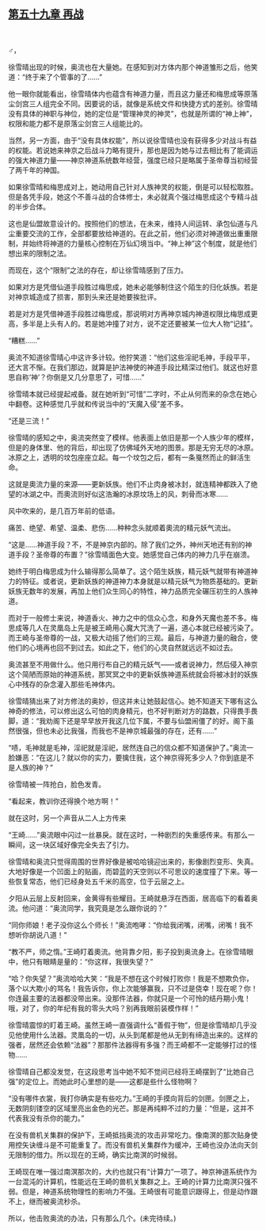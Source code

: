## [第五十九章 再战](https://www.xxbiquge.com/11_11207/9125499.html)
﻿

  ♂，

  徐雪晴出现的时候，奥流也在大量她。在感知到对方体内那个神道雏形之后，他笑道：“终于来了个管事的了……”

  他一眼你就能看出，徐雪晴体内也蕴含有神道力量，而且这力量还和梅思成等原落尘剑宫三人组完全不同。因要说的话，就像是系统文件和快捷方式的差别。徐雪晴没有具体的神职与神位，她的定位是“管理神灵的神灵”，也就是所谓的“神上神”，权限和能力都不是原落尘剑宫三人组能比的。

  当然，另一方面，由于“没有具体权能”，所以说徐雪晴也没有获得多少对战斗有益的权能。若说她来神京之后战斗力略有提升，那也是因为她与过去相比有了能调运的强大神道力量——神京神道系统数年经营，强度已经只是略属于圣帝尊当初经营了两千年的神国。

  如果徐雪晴和梅思成对上，她动用自己针对人族神灵的权能，倒是可以轻松取胜。但是各凭手段，她这个不善斗战的合体修士，未必就真个强过梅思成这个专精斗战的半步合体。

  这也是仙盟故意设计的。按照他们的想法，在未来，维持人间运转、承包仙道与凡尘重要交流的工作，全部都要放给神道的。在此之前，他们必须对神道做出重重限制，并始终将神道的力量核心控制在万仙幻境当中。“神上神”这个制度，就是他们想出来的限制之法。

  而现在，这个“限制”之法的存在，却让徐雪晴感到了压力。

  如果对方是凭借仙道手段胜过梅思成，她未必能够制住这个陌生的归化妖族。若是对神京城造成了损害，那到头来还是她要挨批评。

  若是对方是凭借神道手段胜过梅思成，那说明对方再神京城内神道权限比梅思成更高，多半是上头有人的。若是她冲撞了对方，说不定还要被某一位大人物“记挂”。

  “糟糕……”

  奥流不知道徐雪晴心中这许多计较。他狞笑道：“他们这些淫祀毛神，手段平平，还大言不惭。在我们那边，就算是护法神使的神道手段比精深过他们。就这也好意思自称‘神’？你倒是又几分意思了，可惜……”

  徐雪晴本就已经提起戒备。就在她听到“可惜”二字时，不止从何而来的杂念在她心中翻卷。这种感觉几乎就和传说当中的“天魔入侵”差不多。

  “还是三流！”

  徐雪晴的感知之中，奥流突然变了模样。他表面上依旧是那一个人族少年的模样，但是的身体里、他的背后，却出现了仿佛域外天地的图景。那是无穷无尽的冰原。冰原之上，透明的坟包座座立起。每一个坟包之后，都有一条戛然而止的鲜活生命。

  这就是奧流力量的来源——更新妖族。他们不止肉身被冰封，就连精神都跌入了绝望的冰湖之中。而奧流则好似这浩瀚的冰原坟场上的风，刺骨而冰寒……

  风中吹来的，是几百万年前的低语。

  痛苦、绝望、希望、温柔、悲伤……种种念头就顺着奧流的精元妖气流出。

  “这是……神道手段？不，不是神京内部的。除了我们之外，神州天地还有别的神道手段？圣帝尊的布置？”徐雪晴面色大变。她感觉自己体内的神力几乎在崩溃。

  她终于明白梅思成为什么输得那么简单了。这个陌生妖族，精元妖气就带有神道神力的特征。或者说，更新妖族的神道神力本身就是以精元妖气为物质基础的。更新妖族无数年的发展，再加上他们众生同心的特性，神力品质完全碾压初生的人族神道。

  而对于一般修士来说，神道香火、神力之中的信众心念，和身外天魔也差不多。梅思成等几人在灵凰岛上先是被王崎用心魔大咒洗了一遍，道心本就已经被污染了。而王崎与圣帝尊的一战，又极大动摇了他们的三观。最后，与神道力量的融合，使他们的心境再也回不到过去。如此之下，他们的心灵自然就远远不如过去。

  奥流甚至不用做什么。他只用行布自己的精元妖气——或者说神力，然后侵入神京这个简陋而原始的神道系统，那冥冥之中的更新妖族神道系统就会将被冰封的妖族心中残存的杂念灌入那些毛神体内。

  徐雪晴猜出来了对方修法的奥妙，但这并未让她鼓起信心。她不知道天下哪有这么神奇的修法，可以修出这么可怕的肉身精元，也不好判断对方的路数，只得畏手畏脚，道：“我劝阁下还是早早放开我这几位下属，不要与仙盟闹僵了的好。阁下虽然很强，但也未必比我强，而我也不是神京城最强的存在，还有……”

  “啧，毛神就是毛神，淫祀就是淫祀，居然连自己的信众都不知道保护了。”奥流一脸嫌恶：“在这儿？就以你的实力，要擒住我，这个神京得死多少人？你到底是不是人族的神？”

  徐雪晴被一阵抢白，脸色发青。

  “看起来，教训你还得换个地方啊！”

  就在这时，另一个声音从二人上方传来

  “王崎……”奥流眼中闪过一丝暴戾。就在这时，一种剧烈的失重感传来。有那么一瞬间，这一块区域好像完全失去了引力。

  徐雪晴和奥流只觉得周围的世界好像是被哈哈镜迎出来的，影像剧烈变形、失真。大地好像是一个凹面上的贴画，而碧蓝的天空则以不可思议的速度撞了下来。等一些恢复常态，他们已经身处五千米的高空，位于云层之上。

  夕阳从云层上反射回来，金黄得有些耀目。王崎就悬浮在西面，居高临下的看着奥流。他问道：“奥流同学，我究竟是怎么跟你说的？”

  “同你师娘！老子没你这么个师长！”奥流咆哮：“你给我闭嘴，闭嘴，闭嘴！我不想听你胡说八道！”

  “教不严，师之惰。”王崎盯着奧流。他背靠夕阳，影子投到奥流身上。在徐雪晴眼中，他只有眼睛是量的：“你这样，我很失望？”

  “哈？你失望？”奥流哈哈大笑：“我是不想在这个时候打败你！我是不想欺负你，落个以大欺小的骂名！我告诉你，你上次能够赢我，只不过是侥幸！现在呢？你！你连最主要的法器都没带出来。没那件法器，你就只是一个可怜的结丹期小鬼！哦，对了，你的年纪有我的零头大吗？别再我眼前装模作样！”

  徐雪晴震惊的盯着王崎。虽然王崎一直强调什么“善假于物”，但是徐雪晴却几乎没见他使用什么法器。灵凰岛的一切，从头到尾都是他从无到有缔造出来的。这样的强者，居然还会依赖“法器”？那那件法器得有多强？而王崎都不一定能够打过的怪物……

  徐雪晴自己都没发觉，在这段思考当中她不知不觉间已经将王崎摆到了“比她自己强”的定位上。而她此时心里想的是——这都是些什么怪物啊？

  “没有哪件衣裳，我打你确实是有些吃力。”王崎的手摸向背后的剑匣。剑匣之上，无数阴刻镂空的区域里亮出金色的光芒。那是再纯粹不过的力量：“但是，这并不代表我没有杀你的能力。”

  在没有兽机关集群的保护下，王崎抵挡奥流的攻击非常吃力。像南溟的那次贴身使用控矢诀缠斗是不可能重复了。而没有兽机关集群作为缓冲，王崎也没办法向天剑无限制的借力。所以现在的王崎，确实比南溟的时候弱。

  王崎现在唯一强过南溟那次的，大约也就只有“计算力”一项了。神京神道系统作为一台混沌的计算机，性能远在王崎的兽机关集群之上。王崎的计算力比南溟只强不弱。但是，神道系统物理性的影响力不强。王崎很有可能意识跟得上，但是动作跟不上，继而被奥流秒杀。

  所以，他击败奥流的办法，只有那么几个。(未完待续。)
